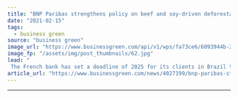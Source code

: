 ```yaml
---
title: "BNP Paribas strengthens policy on beef and soy-driven deforestation in Brazil"
date: "2021-02-15"
tags: 
  - business green
source: "business green"
image_url: "https://www.businessgreen.com/api/v1/wps/fa73ce6/6093944b-2690-4420-9b1c-3455ff45a390/7/Cerrado-c-RosarioXavier-185x114.jpg"
image_fp: "/assets/img/post_thumbnails/62.jpg"
lead: "
 The French bank has set a deadline of 2025 for its clients in Brazil to achieve zero deforestation and full traceability in their production and supply chains ..."
article_url: "https://www.businessgreen.com/news/4027199/bnp-paribas-strengthens-policy-beef-soy-driven-deforestation-brazil"
---
```


---
